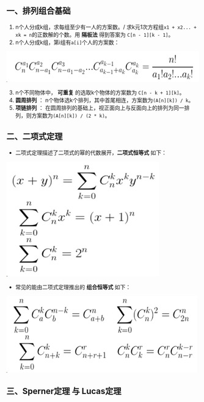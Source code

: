 ## 一、排列组合基础
1. n个人分成k组，求每组至少有一人的方案数。/ 求k元1次方程组`x1 + x2... + xk = n`的正数解的个数。用 **隔板法** 得到答案为 `C[n - 1][k - 1]`。
2. n个人分成k组，第i组有`a[i]`个人的方案数：

<img src="_image/pai_1.jpg" width="600" height="80" />

3. n个不同物体中， **可重复** 的选取k个物体的方案数为 `C[n - k + 1][k]`。
4. **圆周排列** ： n个物体选k个排列，其中首尾相连，方案数为`(A[n][k]) / k`。
5. **项链排列** ： 在圆周排列的基础上，视正面向上与反面向上的排列为同一排列，则方案数为`(A[n][k]) / (2 * k)`。

## 二、二项式定理
* 二项式定理描述了二项式的幂的代数展开，**二项式恒等式** 如下：

<img src="_image/pai_2.jpg" width="400" height="300" />

* 常见的能由二项式定理推出的 **组合恒等式** 如下：

<img src="_image/pai_3.jpg" width="500" height="200" />

## 三、Sperner定理 与 Lucas定理
